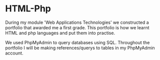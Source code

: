 # HTML-Php
During my module 'Web Applications Technologies' we constructed a portfolio that awarded me a first grade. This portfolio is how we learnt HTML and php languages and put them into practise.

We used PhpMyAdmin to query databases using SQL. Throughout the portfolio I will be making references/querys to tables in my PhpMyAdmin account.
